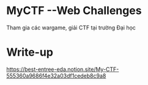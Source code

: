 # MyCTF --Web Challenges
Tham gia các wargame, giải CTF tại trường Đại học

# Write-up
https://best-entree-eda.notion.site/My-CTF-555360a9686f4e32a03df1cedeb8c9a8
